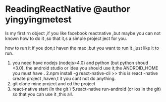 # ReadingReactNative  @author yingyingmetest 
Is my first rn object ,if you like facebook reactnative ,but maybe you can not known how to do it ,so that it,s a simple project ject for you.

how to run it 
if you don,t haven the mac ,but you want to run it ,just like it to run.
1. you need have nodejs (nodejs>4.0) and python (but python shoud <3.0), the android studio or idea you should use it,the ANDROID_HOME you must have .
2.npm install -g react-native-cli >> this is react -native create project ,haven,t it you cant not do anything.
3. git clone mine project and cd the project 
4. react-native start (in the git )
5.react-native run-android (or ios in the git)
so that you can use it ,this all.

